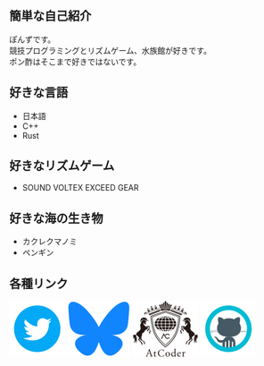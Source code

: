 ## 簡単な自己紹介
ぽんずです。  
競技プログラミングとリズムゲーム、水族館が好きです。  
ポン酢はそこまで好きではないです。

## 好きな言語
- 日本語
- C++
- Rust

## 好きなリズムゲーム
- SOUND VOLTEX EXCEED GEAR

## 好きな海の生き物
- カクレクマノミ
- ペンギン

## 各種リンク
[![Twitter](./img/twitter.png)](https://x.com/ponzoie)
[![Bluesky](./img/bluesky.png)](https://bsky.app/profile/ponzoie.bsky.social)
[![AtCoder](./img/atcoder.png)](https://atcoder.jp/users/ponzoie)
[![GitHub](./img/github.png)](https://github.com/ponzoie)



